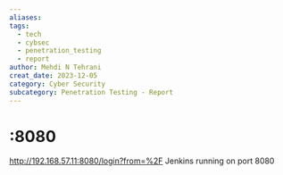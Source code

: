```yaml
---
aliases: 
tags:
  - tech
  - cybsec
  - penetration_testing
  - report
author: Mehdi N Tehrani
creat_date: 2023-12-05
category: Cyber Security
subcategory: Penetration Testing - Report
---
```


#  :8080
http://192.168.57.11:8080/login?from=%2F
Jenkins running on port 8080

